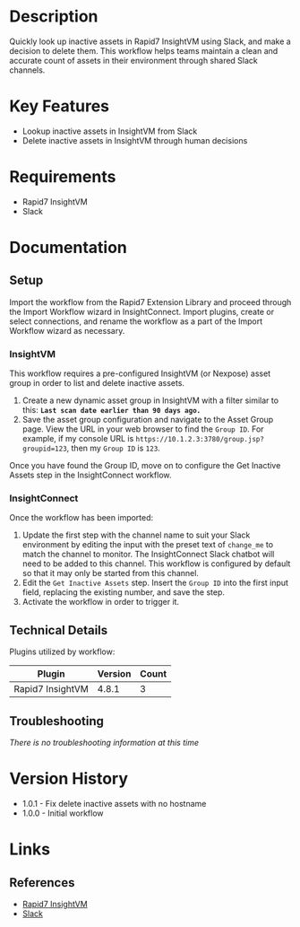# Description

Quickly look up inactive assets in Rapid7 InsightVM using Slack, and make a decision to delete them. This workflow helps teams maintain a clean and accurate count of assets in their environment through shared Slack channels.

# Key Features

* Lookup inactive assets in InsightVM from Slack
* Delete inactive assets in InsightVM through human decisions

# Requirements

* Rapid7 InsightVM
* Slack

# Documentation

## Setup

Import the workflow from the Rapid7 Extension Library and proceed through the Import Workflow wizard in InsightConnect. Import plugins, create or select connections, and rename the workflow as a part of the Import Workflow wizard as necessary.

### InsightVM

This workflow requires a pre-configured InsightVM (or Nexpose) asset group in order to list and delete inactive assets.

1. Create a new dynamic asset group in InsightVM with a filter similar to this: **`Last scan date earlier than 90 days ago.`**
2. Save the asset group configuration and navigate to the Asset Group page. View the URL in your web browser to find the `Group ID`. For example, if my console URL is `https://10.1.2.3:3780/group.jsp?groupid=123`, then my `Group ID` is `123`.

Once you have found the Group ID, move on to configure the Get Inactive Assets step in the InsightConnect workflow.

### InsightConnect

Once the workflow has been imported:
1. Update the first step with the channel name to suit your Slack environment by editing the input with the preset text of `change_me` to match the channel to monitor. The InsightConnect Slack chatbot will need to be added to this channel. This workflow is configured by default so that it may only be started from this channel.
2. Edit the `Get Inactive Assets` step. Insert the `Group ID` into the first input field, replacing the existing number, and save the step.
3. Activate the workflow in order to trigger it.

## Technical Details

Plugins utilized by workflow:

|Plugin|Version|Count|
|----|----|--------|
|Rapid7 InsightVM|4.8.1|3|

## Troubleshooting

_There is no troubleshooting information at this time_

# Version History

* 1.0.1 - Fix delete inactive assets with no hostname
* 1.0.0 - Initial workflow

# Links

## References

* [Rapid7 InsightVM](https://www.rapid7.com/products/insightvm)
* [Slack](https://docs.rapid7.com/insightconnect/configure-slack-for-chatops)
